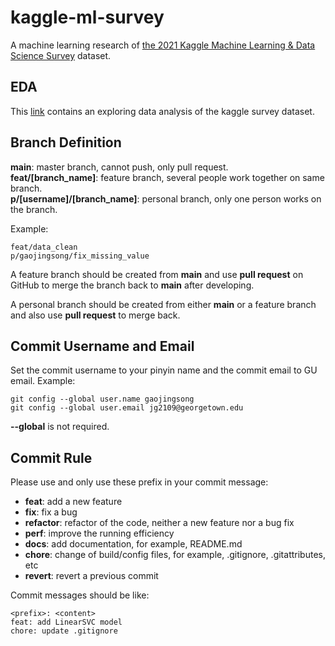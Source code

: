 # kaggle-ml-survey
A machine learning research of [the 2021 Kaggle Machine Learning &amp; Data Science Survey](https://www.kaggle.com/c/kaggle-survey-2021) dataset.

## EDA

This [link](https://www.kaggle.com/paultimothymooney/2021-kaggle-data-science-machine-learning-survey) contains an exploring data analysis of the kaggle survey dataset.

## Branch Definition

**main**: master branch, cannot push, only pull request.  
**feat/[branch_name]**: feature branch, several people work together on same branch.  
**p/[username]/[branch_name]**: personal branch, only one person works on the branch.

Example:

    feat/data_clean
    p/gaojingsong/fix_missing_value

A feature branch should be created from **main** and use **pull request** on GitHub to merge the branch back to **main** after developing.

A personal branch should be created from either **main** or a feature branch and also use **pull request** to merge back.


## Commit Username and Email

Set the commit username to your pinyin name and the commit email to GU email. Example:

    git config --global user.name gaojingsong
    git config --global user.email jg2109@georgetown.edu

**--global** is not required.

## Commit Rule
Please use and only use these prefix in your commit message:

- **feat**: add a new feature
- **fix**: fix a bug
- **refactor**: refactor of the code, neither a new feature nor a bug fix
- **perf**: improve the running efficiency
- **docs**: add documentation, for example, README.md
- **chore**: change of build/config files, for example, .gitignore, .gitattributes, etc
- **revert**: revert a previous commit

Commit messages should be like:

    <prefix>: <content>
    feat: add LinearSVC model
    chore: update .gitignore
